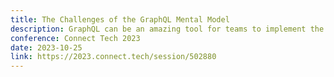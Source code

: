```yaml
---
title: The Challenges of the GraphQL Mental Model
description: GraphQL can be an amazing tool for teams to implement the APIs powering their different applications that rely on the same source of data. However, the mental model required for it may not be as straightforward as traditional solutions. In this session, we'll explore these challenges and how to mitigate them on your teams.
conference: Connect Tech 2023
date: 2023-10-25
link: https://2023.connect.tech/session/502880
---
```

